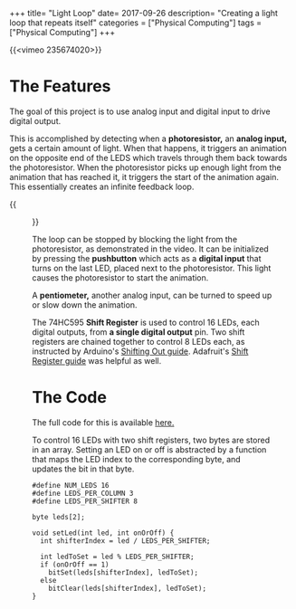 +++
title= "Light Loop"
date= 2017-09-26
description= "Creating a light loop that repeats itself"
categories = ["Physical Computing"]
tags = ["Physical Computing"]
+++

{{<vimeo 235674020>}}


# The Features

The goal of this project is to use analog input and digital input to drive digital output.  

This is accomplished by detecting when a **photoresistor,** an **analog input,** gets a certain amount of light.
When that happens, it triggers an animation on the opposite end of the LEDS which travels through them back towards the photoresistor.
When the photoresistor picks up enough light from the animation that has reached it, it triggers the start of the animation again.  This 
essentially creates an infinite feedback loop.  

{{<figure src="/blog/images/pcomp/infinite_loop.jpg" >}}

The loop can be stopped by blocking the light from the photoresistor, as demonstrated in the video.  It can be initialized by pressing the
**pushbutton** which acts as a **digital input** that turns on the last LED, placed next to the photoresistor.  This light causes the photoresistor to start the animation.

A **pentiometer,** another analog input, can be turned to speed up or slow down the animation.

The 74HC595 **Shift Register** is used to control 16 LEDs, each digital outputs, from **a single digital output** pin.  Two shift registers are chained together to control 8 LEDs each, as instructed
by Arduino's [Shifting Out guide](https://www.arduino.cc/en/Tutorial/ShiftOut).  Adafruit's [Shift Register guide](https://learn.adafruit.com/adafruit-arduino-lesson-4-eight-leds/overview) was helpful as well.

# The Code

The full code for this is available [here.](https://github.com/oveddan/physical_computing/blob/master/light_loop/light_loop.ino)

To control 16 LEDs with two shift registers, two bytes are stored in an array.  Setting an LED on or off is abstracted by a function
that maps the LED index to the corresponding byte, and updates the bit in that byte.

```arduino
#define NUM_LEDS 16
#define LEDS_PER_COLUMN 3
#define LEDS_PER_SHIFTER 8

byte leds[2];

void setLed(int led, int onOrOff) {
  int shifterIndex = led / LEDS_PER_SHIFTER;

  int ledToSet = led % LEDS_PER_SHIFTER;
  if (onOrOff == 1)
    bitSet(leds[shifterIndex], ledToSet);
  else
    bitClear(leds[shifterIndex], ledToSet);
}
```


